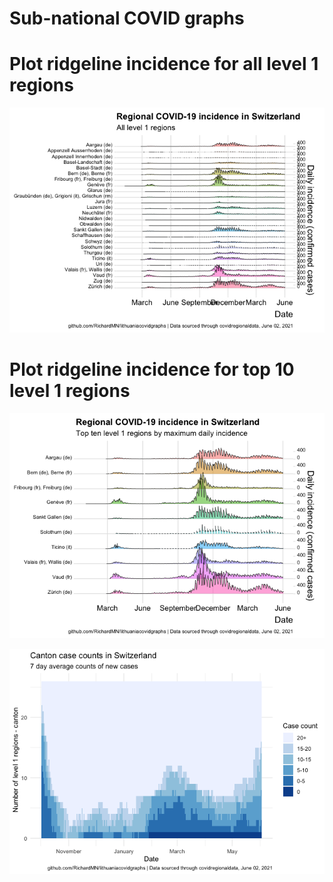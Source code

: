 Sub-national COVID graphs
================

# Plot ridgeline incidence for all level 1 regions

![](Report%20Switzerland_files/figure-gfm/ridgeline-all-level-1-graphs-1.png)<!-- -->

# Plot ridgeline incidence for top 10 level 1 regions

![](Report%20Switzerland_files/figure-gfm/ridgeline-top-ten-level-1-graphs-1.png)<!-- -->

![](Report%20Switzerland_files/figure-gfm/waterfall-case-count-level-1-1.png)<!-- -->
